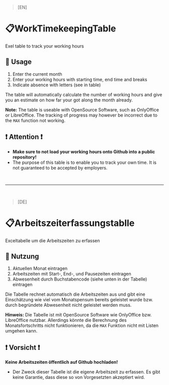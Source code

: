 > [EN]
# 📋WorkTimekeepingTable
Exel table to track your working hours

## 🔨 Usage
1. Enter the current month 
2. Enter your working hours with starting time, end time and breaks
3. Indicate absence with letters (see in table)

The table will automatically calculate the number of working hours and give you an estimate on how far your got along the month already.

**Note:** The table is useable with OpenSource Software, such as OnlyOffice or LibreOffice. The tracking of progress may however be incorrect due to the `MAX` function not working.

## ❗ Attention ❗
- **Make sure to not load your working hours onto Github into a public repository!**
- The purpose of this table is to enable you to track your own time. It is not guaranteed to be accepted by employers.

<br>

-----------

<br>

> [DE]
# 📋Arbeitszeiterfassungstablle
Exceltabelle um die Arbeitszeiten zu erfassen

## 🔨 Nutzung
1. Aktuellen Monat eintragen
2. Arbeitszeiten mit Start-, End-, und Pausezeiten eintragen
3. Abwesenheit durch Buchstabencode (siehe unten in der Tabelle) eintragen

Die Tabelle rechnet automatisch die Arbeitszeiten aus und gibt eine Einschätzung wie viel vom Monatspensum bereits geleistet wurde bzw. durch begründete Abwesenheit nicht geleistet werden muss.

**Hinweis:** Die Tabelle ist mit OpenSource Software wie OnlyOffice bzw. LibreOffice nutzbar. Allerdings könnte die Berechnung des Monatsfortschritts nicht funktionieren, da die `MAX` Funktion nicht mit Listen umgehen kann.

## ❗ Vorsicht ❗
**Keine Arbeitszeiten öffentlich auf Github hochladen!**
- Der Zweck dieser Tabelle ist die eigene Arbeitszeit zu erfassen. Es gibt keine Garantie, dass diese so von Vorgesetzten akzeptiert wird.
